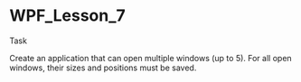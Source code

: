 # WPF_Lesson_7
Task

Create an application that can open multiple windows (up to 5). For all open windows, their sizes and positions must be saved.
